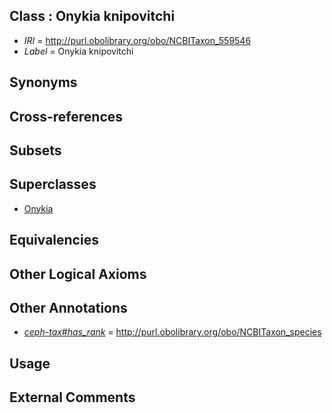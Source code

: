 
## Class : Onykia knipovitchi

 * *IRI* = http://purl.obolibrary.org/obo/NCBITaxon_559546
 * *Label* = Onykia knipovitchi

## Synonyms


## Cross-references


## Subsets


## Superclasses

 * [Onykia](../../NCBITaxon/88/NCBITaxon_72288.md)

## Equivalencies


## Other Logical Axioms


## Other Annotations

 * *[ceph-tax#has_rank](../../ceph-tax#has/nk/ceph-tax#has_rank.md)* = http://purl.obolibrary.org/obo/NCBITaxon_species

## Usage


## External Comments

